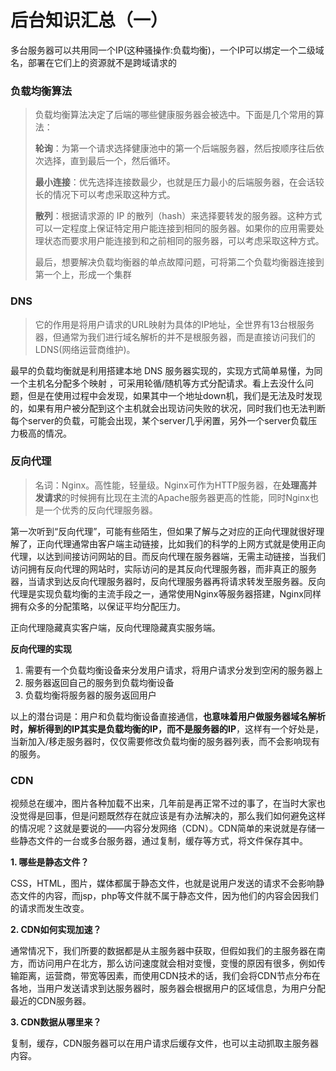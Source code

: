 # 后台知识汇总（一）

多台服务器可以共用同一个IP(这种骚操作:负载均衡)，一个IP可以绑定一个二级域名，部署在它们上的资源就不是跨域请求的

### 负载均衡算法

> 负载均衡算法决定了后端的哪些健康服务器会被选中。下面是几个常用的算法：
>
> **轮询**：为第一个请求选择健康池中的第一个后端服务器，然后按顺序往后依次选择，直到最后一个，然后循环。
>
> **最小连接**：优先选择连接数最少，也就是压力最小的后端服务器，在会话较长的情况下可以考虑采取这种方式。
>
> **散列**：根据请求源的 IP 的散列（hash）来选择要转发的服务器。这种方式可以一定程度上保证特定用户能连接到相同的服务器。如果你的应用需要处理状态而要求用户能连接到和之前相同的服务器，可以考虑采取这种方式。
>
> 最后，想要解决负载均衡器的单点故障问题，可将第二个负载均衡器连接到第一个上，形成一个集群

### DNS

> 它的作用是将用户请求的URL映射为具体的IP地址，全世界有13台根服务器，但通常为我们进行域名解析的并不是根服务器，而是直接访问我们的 LDNS(网络运营商维护)。

最早的负载均衡就是利用搭建本地 DNS 服务器实现的，实现方式简单易懂，为同一个主机名分配多个映射 ，可采用轮循/随机等方式分配请求。看上去没什么问题，但是在使用过程中会发现，如果其中一个地址down机，我们是无法及时发现的，如果有用户被分配到这个主机就会出现访问失败的状况，同时我们也无法判断每个server的负载，可能会出现，某个server几乎闲置，另外一个server负载压力极高的情况。

### 反向代理

> 名词：Nginx。高性能，轻量级。Nginx可作为HTTP服务器，在**处理高并发请求**的时候拥有比现在主流的Apache服务器更高的性能，同时Nginx也是一个优秀的反向代理服务器。

第一次听到“反向代理”，可能有些陌生，但如果了解与之对应的正向代理就很好理解了，正向代理通常由客户端主动链接，比如我们的科学的上网方式就是使用正向代理，以达到间接访问网站的目。而反向代理在服务器端，无需主动链接，当我们访问拥有反向代理的网站时，实际访问的是其反向代理服务器，而非真正的服务器，当请求到达反向代理服务器时，反向代理服务器再将请求转发至服务器。反向代理是实现负载均衡的主流手段之一，通常使用Nginx等服务器搭建，Nginx同样拥有众多的分配策略，以保证平均分配压力。

正向代理隐藏真实客户端，反向代理隐藏真实服务端。

**反向代理的实现**

1. 需要有一个负载均衡设备来分发用户请求，将用户请求分发到空闲的服务器上
2. 服务器返回自己的服务到负载均衡设备
3. 负载均衡将服务器的服务返回用户

以上的潜台词是：用户和负载均衡设备直接通信，**也意味着用户做服务器域名解析时，解析得到的IP其实是负载均衡的IP，而不是服务器的IP**，这样有一个好处是，当新加入/移走服务器时，仅仅需要修改负载均衡的服务器列表，而不会影响现有的服务。

### CDN

 视频总在缓冲，图片各种加载不出来，几年前是再正常不过的事了，在当时大家也没觉得是回事，但是问题既然存在就应该是有办法解决的，那么我们如何避免这样的情况呢？这就是要说的——内容分发网络（CDN）。CDN简单的来说就是存储一些静态文件的一台或多台服务器，通过复制，缓存等方式，将文件保存其中。

**1. 哪些是静态文件？**

CSS，HTML，图片，媒体都属于静态文件，也就是说用户发送的请求不会影响静态文件的内容，而jsp，php等文件就不属于静态文件，因为他们的内容会因我们的请求而发生改变。

**2. CDN如何实现加速？**

通常情况下，我们所要的数据都是从主服务器中获取，但假如我们的主服务器在南方，而访问用户在北方，那么访问速度就会相对变慢，变慢的原因有很多，例如传输距离，运营商，带宽等因素，而使用CDN技术的话，我们会将CDN节点分布在各地，当用户发送请求到达服务器时，服务器会根据用户的区域信息，为用户分配最近的CDN服务器。

**3. CDN数据从哪里来？**

复制，缓存，CDN服务器可以在用户请求后缓存文件，也可以主动抓取主服务器内容。